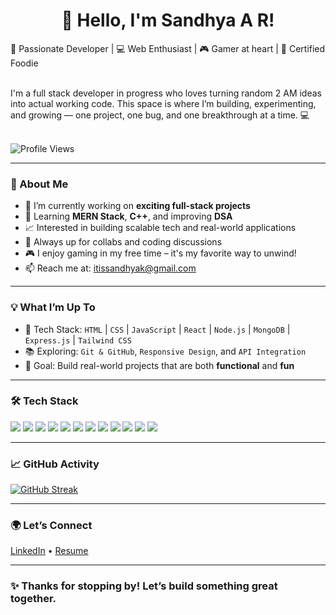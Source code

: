 <h1 align="center">👋 Hello, I'm Sandhya A R!</h1>
🚀 Passionate Developer | 💻 Web Enthusiast | 🎮 Gamer at heart  | 🍱 Certified Foodie

<br> I'm a full stack developer in progress who loves turning random 2 AM ideas into actual working code.
This space is where I’m building, experimenting, and growing — one project, one bug, and one breakthrough at a time. 💻

 <br> ![Profile Views](https://komarev.com/ghpvc/?username=Sandhya-AR&color=DAA520&style=flat)


---

### 🌱 About Me

- 🔭 I’m currently working on **exciting full-stack projects**
- 🌱 Learning **MERN Stack**, **C++**, and improving **DSA**
- 📈 Interested in building scalable tech and real-world applications
- 💬 Always up for collabs and coding discussions
- 🎮 I enjoy gaming in my free time – it's my favorite way to unwind!
- 📫 Reach me at: itissandhyak@gmail.com 

---

### 💡 What I’m Up To

- 🔧 Tech Stack: `HTML` | `CSS` | `JavaScript` | `React` | `Node.js` | `MongoDB` | `Express.js` | `Tailwind CSS`
- 📚 Exploring: `Git & GitHub`, `Responsive Design`, and `API Integration`
- 🎯 Goal: Build real-world projects that are both **functional** and **fun**

---

### 🛠️ Tech Stack

<p align="left">
  <img src="https://img.shields.io/badge/HTML5-E34F26?style=flat&logo=html5&logoColor=white"/>
  <img src="https://img.shields.io/badge/CSS3-1572B6?style=flat&logo=css3&logoColor=white"/>
  <img src="https://img.shields.io/badge/JavaScript-F7DF1E?style=flat&logo=javascript&logoColor=black"/>
  <img src="https://img.shields.io/badge/React-61DAFB?style=flat&logo=react&logoColor=black"/>
  <img src="https://img.shields.io/badge/Node.js-339933?style=flat&logo=node.js&logoColor=white"/>
  <img src="https://img.shields.io/badge/Express.js-000000?style=flat&logo=express&logoColor=white"/>
  <img src="https://img.shields.io/badge/MongoDB-47A248?style=flat&logo=mongodb&logoColor=white"/>
  <img src="https://img.shields.io/badge/Git-F05032?style=flat&logo=git&logoColor=white"/>
  <img src="https://img.shields.io/badge/GitHub-181717?style=flat&logo=github&logoColor=white"/>
  <img src="https://img.shields.io/badge/Python-3776AB?style=flat&logo=python&logoColor=white"/>
  <img src="https://img.shields.io/badge/C++-00599C?style=flat&logo=c%2B%2B&logoColor=white"/>
  <img src="https://img.shields.io/badge/Web%20Development-FB8C00?style=flat&logo=Google-Chrome&logoColor=white"/>
</p>

---

### 📈 GitHub Activity

[![GitHub Streak](https://streak-stats.demolab.com?user=Sandhya-AR&theme=radical&hide_border=false)](https://git.io/streak-stats)


---

### 🌍 Let’s Connect

[LinkedIn](www.linkedin.com/in/sandhya-ar) • [Resume](https://drive.google.com/file/d/1IqwEWZirUlxsjc6wmN6j5quJfpj9KZWG/view?usp=sharing)

---


### ✨ Thanks for stopping by! Let’s build something great together.

<!---
Sandhya-AR/Sandhya-AR is a ✨ special ✨ repository because its `README.md` (this file) appears on your GitHub profile.
You can click the Preview link to take a look at your changes.
--->

